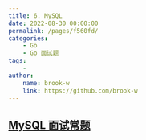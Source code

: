 ```yaml
---
title: 6. MySQL
date: 2022-08-30 00:00:00
permalink: /pages/f560fd/
categories:
    - Go
    - Go 面试题
tags:
    -
author:
    name: brook-w
    link: https://github.com/brook-w
---
```


## [MySQL 面试常题](/pages/54ab1e/)
